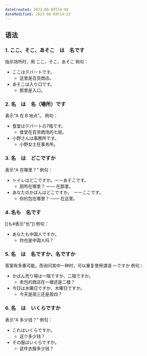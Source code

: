 ```yaml
---
dateCreated: 2023-08-09T14:09
dateModified: 2023-08-09T14:23
---
```

## 语法
### 1. ここ、そこ、あそこ　は　名です
指示场所时，用 ここ、そこ、あそこ
例句：
- ここはデパートです。
	- 这里是百货商店。
- あそこは入り口です。
	- 那里是入口。
### 2. 名　は　名（場所）です
表示“A 在 B 地点”。
例句：
- 食堂はデパートの7階です。
	- 食堂在百货商场的七层。
- 小野さんは事務所です。
	- 小野女士在事务所。
### 3. 名　は　どこですか
表示“A 在哪里？”
例句：
- トイレはどこですか。ーーあそこです。
	- 厕所在哪里？ —— 在那里。
- あなたのかばんはどこですか。　ーーここです。
	- 你的包在哪里？ —— 在这里。
### 4. 名も　名です
[[も#表示“也”]]
例句：
- あなたも中国人ですか。
	- 你也是中国人吗？
### 5. 名　は　名ですか、名ですか
答案有多重可能，而询问其中一种时，可以重复使用谓语 〜ですか
例句：
- かばん売り場は一階ですか、二階ですか。
	- 卖包的商店在一楼还是二楼？
- 今日は水曜日ですか、木曜日ですか。
	- 今天是周三还是周四？
### 6. 名　は　いくらですか
表示“A 多少钱？”
例句：
- これはいくらですか。
	- 这个多少钱？
- その服はいくらですか。
	- 这件衣服多少钱？